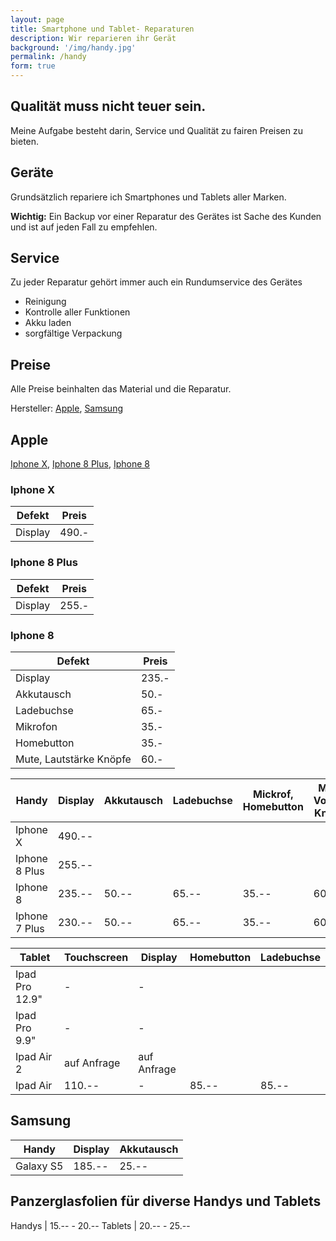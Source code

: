 ```yaml
---
layout: page
title: Smartphone und Tablet- Reparaturen
description: Wir reparieren ihr Gerät
background: '/img/handy.jpg'
permalink: /handy
form: true
---
```


## Qualität muss nicht teuer sein.

Meine Aufgabe besteht darin, Service und Qualität zu fairen Preisen zu bieten.

## Geräte

Grundsätzlich repariere ich Smartphones und Tablets aller Marken.

**Wichtig:**
Ein Backup vor einer Reparatur des Gerätes ist Sache des Kunden und ist auf jeden Fall zu empfehlen.

## Service

Zu jeder Reparatur gehört immer auch ein Rundumservice des Gerätes
* Reinigung
* Kontrolle aller Funktionen
* Akku laden
* sorgfältige Verpackung

## Preise

Alle Preise beinhalten das Material und die Reparatur.

Hersteller: [Apple](#apple), [Samsung](#samsung)

## Apple
[Iphone X](#iphone-x), [Iphone 8 Plus](#iphone-8-plus), [Iphone 8](#iphone-8)

### Iphone X
Defekt | Preis |
---|---|
Display | 490.-|

### Iphone 8 Plus
Defekt | Preis
---|---
Display | 255.-

### Iphone 8
Defekt | Preis
---|---
Display | 235.-
Akkutausch | 50.-
Ladebuchse | 65.-
Mikrofon | 35.-
Homebutton | 35.-
Mute, Lautstärke Knöpfe | 60.-

Handy | Display | Akkutausch| Ladebuchse | Mickrof, Homebutton | Mute, Volume Knöpfe
---|---|---|---|---|---
Iphone X |490.--||||
Iphone 8 Plus |255.--||||
Iphone 8 |235.--|50.--|65.--|35.--| 60.--
Iphone 7 Plus | 230.--|50.--|65.--|35.--|60.--

Tablet |Touchscreen|Display|Homebutton|Ladebuchse
---|---|---|---|---
Ipad Pro 12.9" | - | -| |
Ipad Pro 9.9" | - | - | |
Ipad Air 2 | auf Anfrage | auf Anfrage ||
Ipad Air | 110.-- | - | 85.-- | 85.--

## Samsung

Handy |Display|Akkutausch
---|---|---
Galaxy S5|185.--|25.--

## Panzerglasfolien für diverse Handys und Tablets

Handys | 15.-- - 20.--
Tablets | 20.-- - 25.--
